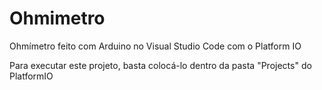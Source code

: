 # Ohmimetro
Ohmímetro feito com Arduino no Visual Studio Code com o Platform IO

Para executar este projeto, basta colocá-lo dentro da pasta "Projects" do PlatformIO
